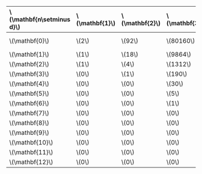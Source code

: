 | \\(\mathbf{n\setminus d}\\)   | \\(\mathbf{1}\\)   | \\(\mathbf{2}\\)   | \\(\mathbf{3}\\)   | \\(\mathbf{4}\\)   | \\(\mathbf{5}\\)    | \\(\mathbf{6}\\)         |
|:------------------------------|:-------------------|:-------------------|:-------------------|:-------------------|:--------------------|:-------------------------|
| \\(\mathbf{0}\\)              | \\(2\\)            | \\(92\\)           | \\(80160\\)        | \\(383306880\\)    | \\(6089786376960\\) | \\(244274488980962304\\) |
| \\(\mathbf{1}\\)              | \\(1\\)            | \\(18\\)           | \\(9864\\)         | \\(34382544\\)     | \\(429750191232\\)  | \\(14207926965714432\\)  |
| \\(\mathbf{2}\\)              | \\(1\\)            | \\(4\\)            | \\(1312\\)         | \\(3259680\\)      | \\(31658432256\\)   | \\(855909223176192\\)    |
| \\(\mathbf{3}\\)              | \\(0\\)            | \\(1\\)            | \\(190\\)          | \\(327888\\)       | \\(2440235712\\)    | \\(53486265350784\\)     |
| \\(\mathbf{4}\\)              | \\(0\\)            | \\(0\\)            | \\(30\\)           | \\(35104\\)        | \\(197240400\\)     | \\(3472451647488\\)      |
| \\(\mathbf{5}\\)              | \\(0\\)            | \\(0\\)            | \\(5\\)            | \\(4000\\)         | \\(16744080\\)      | \\(234526910784\\)       |
| \\(\mathbf{6}\\)              | \\(0\\)            | \\(0\\)            | \\(1\\)            | \\(480\\)          | \\(1492616\\)       | \\(16492503552\\)        |
| \\(\mathbf{7}\\)              | \\(0\\)            | \\(0\\)            | \\(0\\)            | \\(58\\)           | \\(139098\\)        | \\(1207360512\\)         |
| \\(\mathbf{8}\\)              | \\(0\\)            | \\(0\\)            | \\(0\\)            | \\(4\\)            | \\(13354\\)         | \\(91797312\\)           |
| \\(\mathbf{9}\\)              | \\(0\\)            | \\(0\\)            | \\(0\\)            | \\(0\\)            | \\(1265\\)          | \\(7200416\\)            |
| \\(\mathbf{10}\\)             | \\(0\\)            | \\(0\\)            | \\(0\\)            | \\(0\\)            | \\(105\\)           | \\(573312\\)             |
| \\(\mathbf{11}\\)             | \\(0\\)            | \\(0\\)            | \\(0\\)            | \\(0\\)            | \\(0\\)             | \\(44416\\)              |
| \\(\mathbf{12}\\)             | \\(0\\)            | \\(0\\)            | \\(0\\)            | \\(0\\)            | \\(0\\)             | \\(2576\\)               |